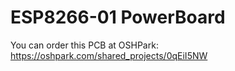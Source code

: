 # ESP8266-01 PowerBoard

You can order this PCB at OSHPark:
https://oshpark.com/shared_projects/0qEiI5NW
